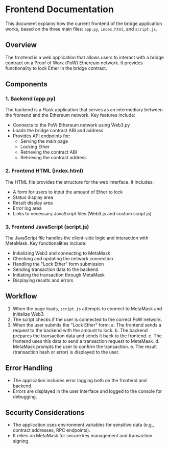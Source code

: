 # Frontend Documentation

This document explains how the current frontend of the bridge application works, based on the three main files: `app.py`, `index.html`, and `script.js`.

## Overview

The frontend is a web application that allows users to interact with a bridge contract on a Proof of Work (PoW) Ethereum network. It provides functionality to lock Ether in the bridge contract.

## Components

### 1. Backend (app.py)

The backend is a Flask application that serves as an intermediary between the frontend and the Ethereum network. Key features include:

- Connects to the PoW Ethereum network using Web3.py
- Loads the bridge contract ABI and address
- Provides API endpoints for:
  - Serving the main page
  - Locking Ether
  - Retrieving the contract ABI
  - Retrieving the contract address

### 2. Frontend HTML (index.html)

The HTML file provides the structure for the web interface. It includes:

- A form for users to input the amount of Ether to lock
- Status display area
- Result display area
- Error log area
- Links to necessary JavaScript files (Web3.js and custom script.js)

### 3. Frontend JavaScript (script.js)

The JavaScript file handles the client-side logic and interaction with MetaMask. Key functionalities include:

- Initializing Web3 and connecting to MetaMask
- Checking and updating the network connection
- Handling the "Lock Ether" form submission
- Sending transaction data to the backend
- Initiating the transaction through MetaMask
- Displaying results and errors

## Workflow

1. When the page loads, `script.js` attempts to connect to MetaMask and initialize Web3.
2. The script checks if the user is connected to the correct PoW network.
3. When the user submits the "Lock Ether" form:
   a. The frontend sends a request to the backend with the amount to lock.
   b. The backend prepares the transaction data and sends it back to the frontend.
   c. The frontend uses this data to send a transaction request to MetaMask.
   d. MetaMask prompts the user to confirm the transaction.
   e. The result (transaction hash or error) is displayed to the user.

## Error Handling

- The application includes error logging both on the frontend and backend.
- Errors are displayed in the user interface and logged to the console for debugging.

## Security Considerations

- The application uses environment variables for sensitive data (e.g., contract addresses, RPC endpoints).
- It relies on MetaMask for secure key management and transaction signing.

